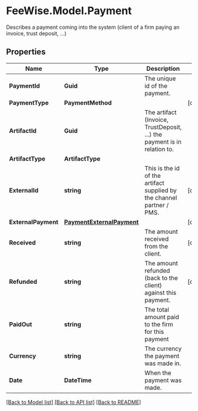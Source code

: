 # FeeWise.Model.Payment
Describes a payment coming into the system (client of a firm paying an invoice, trust deposit, ...)

## Properties

Name | Type | Description | Notes
------------ | ------------- | ------------- | -------------
**PaymentId** | **Guid** | The unique id of the payment. | 
**PaymentType** | **PaymentMethod** |  | [optional] 
**ArtifactId** | **Guid** | The artifact (Invoice, TrustDeposit, ...) the payment is in relation to. | 
**ArtifactType** | **ArtifactType** |  | 
**ExternalId** | **string** | This is the id of the artifact supplied by the channel partner / PMS. | [optional] 
**ExternalPayment** | [**PaymentExternalPayment**](PaymentExternalPayment.md) |  | [optional] 
**Received** | **string** | The amount received from the client. | [optional] 
**Refunded** | **string** | The amount refunded (back to the client) against this payment. | [optional] 
**PaidOut** | **string** | The total amount paid to the firm for this payment | 
**Currency** | **string** | The currency the payment was made in. | 
**Date** | **DateTime** | When the payment was made. | 

[[Back to Model list]](../README.md#documentation-for-models) [[Back to API list]](../README.md#documentation-for-api-endpoints) [[Back to README]](../README.md)

